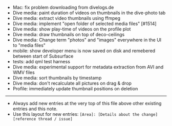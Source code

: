 - Mac: fix problem downloading from divelogs.de
- Dive media: paint duration of videos on thumbnails in the dive-photo tab
- Dive media: extract video thumbnails using ffmpeg
- Dive media: implement "open folder of selected media files" [#1514]
- Dive media: show play-time of videos on the profile plot
- Dive media: draw thumbnails on top of deco-ceilings
- Dive media: Change term "photos" and "images" everywhere in the UI to "media files"
- mobile: show developer menu is now saved on disk and remebered between start of Subsurface
- tests: add qml test harness
- Dive media: experimental support for metadata extraction from AVI and WMV files
- Dive media: sort thumbnails by timestamp
- Dive media: don't recalculate all pictures on drag & drop
- Profile: immediately update thumbnail positions on deletion
---
* Always add new entries at the very top of this file above other existing entries and this note.
* Use this layout for new entries: `[Area]: [Details about the change] [reference thread / issue]`
